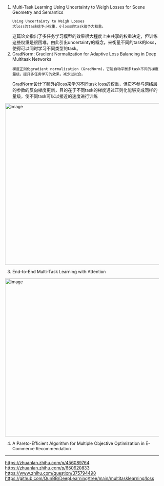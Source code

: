 1. Multi-Task Learning Using Uncertainty to Weigh Losses for Scene Geometry and Semantics
   ```
   Using Uncertainty to Weigh Losses
   大loss的task给予小权重，小loss的task给予大权重。
   ```
   这篇论文指出了多任务学习模型的效果很大程度上由共享的权重决定，但训练这些权重是很困难。由此引出uncertainty的概念，来衡量不同的task的loss，使得可以同时学习不同类型的task。
2. GradNorm: Gradient Normalization for Adaptive Loss Balancing in Deep Multitask Networks
   ```
   梯度正则化gradient normalization (GradNorm)，它能自动平衡多task不同的梯度量级，提升多任务学习的效果，减少过拟合。
   ```
   GradNorm设计了额外的loss来学习不同task loss的权重，但它不参与网络层的参数的反向梯度更新，目的在于不同task的梯度通过正则化能够变成同样的量级，使不同task可以以接近的速度进行训练
<img width="527" alt="image" src="https://github.com/Hlufies/Algorithm_Learning/assets/130231524/586c0e66-87e9-480c-b2d4-c34a1b1477a6">  

3. End-to-End Multi-Task Learning with Attention  
<img width="516" alt="image" src="https://github.com/Hlufies/Algorithm_Learning/assets/130231524/0085a69f-00f6-4d35-ac07-beaeaf3f1e3d">

4. A Pareto-Efficient Algorithm for Multiple Objective Optimization in E-Commerce Recommendation



--------------------------------------------------------------
https://zhuanlan.zhihu.com/p/456089764     
https://zhuanlan.zhihu.com/p/650920833  
https://www.zhihu.com/question/375794498
https://github.com/QunBB/DeepLearning/tree/main/multitasklearning/loss
   
